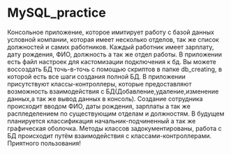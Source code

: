 # MySQL_practice
Консольное приложение, которое имитирует работу с базой данных условной компании, которая имеет несколько отделов, так же список должностей и самих работников.
Каждый работник имеет зарплату, дату рождения, ФИО, должность а так же отдел работы. В приложении есть файл настроек для кастомизации подключения к бд.
Вы можете воссоздать БД точь-в-точь с помощью скриптов в папке db_creating, в которой есть все шаги создания полной БД.
В приложении присутствуют классы-контроллеры, которые предоставляют возможность взаимодействия с БД(Добавление,удаление,изменение данных,а так же вывод данных в консоль).
Создание сотрудника происходит вводом ФИО, даты рождения, зарплаты а так же распледелением по существующим отделам и должностям.
В будущем планируется классификация начальник-подчиненный а так же графическая оболочка.
Методы классов задокументированы, работа с БД происходит путём взаимодействия с классами-контроллерами.
Приятного пользования!

